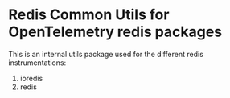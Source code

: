 # Redis Common Utils for OpenTelemetry redis packages

This is an internal utils package used for the different redis instrumentations:

1. ioredis
2. redis
